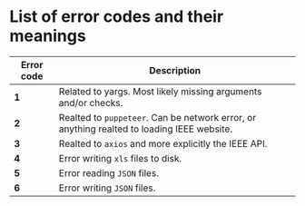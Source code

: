 # List of error codes and their meanings

Error code | Description
---|---
**1** | Related to yargs. Most likely missing arguments and/or checks.
**2** | Realted to `puppeteer`. Can be network error, or anything realted to loading IEEE website.
**3** | Realted to `axios` and more explicitly the IEEE API.
**4** | Error writing `xls` files to disk.
**5** | Error reading `JSON` files.
**6** | Error writing `JSON` files.
